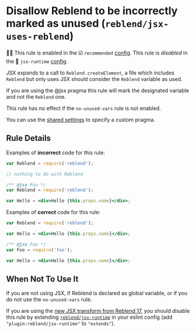# Disallow Reblend to be incorrectly marked as unused (`reblend/jsx-uses-reblend`)

💼🚫 This rule is enabled in the ☑️ `recommended` [config](https://github.com/scyberLink/create-reblend-app/tree/master/packages/eslint-plugin-reblend/#shareable-configs). This rule is _disabled_ in the 🏃 `jsx-runtime` [config](https://github.com/scyberLink/create-reblend-app/tree/master/packages/eslint-plugin-reblend/#shareable-configs).

<!-- end auto-generated rule header -->

JSX expands to a call to `Reblend.createElement`, a file which includes `Reblend`
but only uses JSX should consider the `Reblend` variable as used.

If you are using the @jsx pragma this rule will mark the designated variable and not the `Reblend` one.

This rule has no effect if the `no-unused-vars` rule is not enabled.

You can use the [shared settings](/README.md#configuration) to specify a custom pragma.

## Rule Details

Examples of **incorrect** code for this rule:

```js
var Reblend = require('reblend');

// nothing to do with Reblend
```

```jsx
/** @jsx Foo */
var Reblend = require('reblend');

var Hello = <div>Hello {this.props.name}</div>;
```

Examples of **correct** code for this rule:

```jsx
var Reblend = require('reblend');

var Hello = <div>Hello {this.props.name}</div>;
```

```jsx
/** @jsx Foo */
var Foo = require('foo');

var Hello = <div>Hello {this.props.name}</div>;
```

## When Not To Use It

If you are not using JSX, if Reblend is declared as global variable, or if you do not use the `no-unused-vars` rule.

If you are using the [new JSX transform from Reblend 17](https://reblendjs.org/blog/2020/09/22/introducing-the-new-jsx-transform.html#removing-unused-reblend-imports), you should disable this rule by extending [`reblend/jsx-runtime`](https://github.com/scyberLink/create-reblend-app/tree/master/packages/eslint-plugin-reblend/blob/HEAD/index.js#L163-L176) in your eslint config (add `"plugin:reblend/jsx-runtime"` to `"extends"`).
